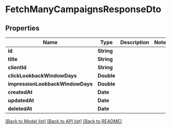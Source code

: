 # FetchManyCampaignsResponseDto

## Properties
Name | Type | Description | Notes
------------ | ------------- | ------------- | -------------
**id** | **String** |  | 
**title** | **String** |  | 
**clientId** | **String** |  | 
**clickLookbackWindowDays** | **Double** |  | 
**impressionLookbackWindowDays** | **Double** |  | 
**createdAt** | **Date** |  | 
**updatedAt** | **Date** |  | 
**deletedAt** | **Date** |  | 

[[Back to Model list]](../README.md#documentation-for-models) [[Back to API list]](../README.md#documentation-for-api-endpoints) [[Back to README]](../README.md)


